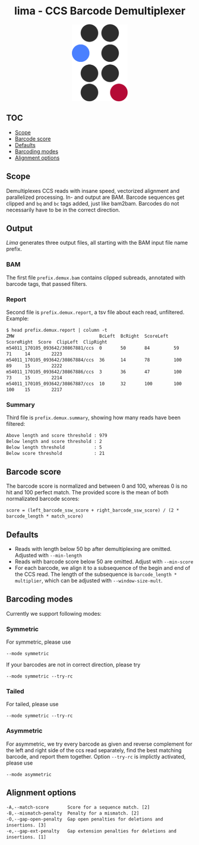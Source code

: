 <h1 align="center">
    lima - CCS Barcode Demultiplexer
</h1>

<p align="center">
  <img src="img/lima.png" alt="Logo of Lima" width="150px"/>
</p>

## TOC
* [Scope](#scope)
* [Barcode score](#barcode-score)
* [Defaults](#defaults)
* [Barcoding modes](#barcoding-modes)
* [Alignment options](#alignment-options)

## Scope
Demultiplexes CCS reads with insane speed, vectorized alignment and parallelized
processing. In- and output are BAM. Barcode sequences get clipped and `bq` and `bc` tags
added, just like bam2bam. Barcodes do not necessarily have to be in the correct
direction.

## Output
*Lima* generates three output files, all starting with the BAM input file name
prefix.

### BAM
The first file `prefix.demux.bam` contains clipped subreads, annotated with
barcode tags, that passed filters.

### Report
Second file is `prefix.demux.report`, a tsv file about each read, unfiltered.
Example:

    $ head prefix.demux.report | column -t
    ZMW                                BcLeft  BcRight  ScoreLeft  ScoreRight  Score  ClipLeft  ClipRight
    m54011_170105_093642/30867881/ccs  0       50       84         59          71     14        2223
    m54011_170105_093642/30867884/ccs  36      14       78         100         89     15        2222
    m54011_170105_093642/30867886/ccs  3       36       47         100         73     15        2214
    m54011_170105_093642/30867887/ccs  10      32       100        100         100    15        2217

### Summary
Third file is `prefix.demux.summary`, showing how many reads have been filtered:

    Above length and score threshold : 979
    Below length and score threshold : 2
    Below length threshold           : 5
    Below score threshold            : 21

## Barcode score
The barcode score is normalized and between 0 and 100, whereas 0 is no hit and
100 perfect match. The provided score is the mean of both normalizated
barcode scores:

    score = (left_barcode_ssw_score + right_barcode_ssw_score) / (2 * barcode_length * match_score)

## Defaults
 - Reads with length below 50 bp after demultiplexing are omitted.
   Adjusted with `--min-length`
 - Reads with barcode score below 50 are omitted.
   Adjust with `--min-score`
 - For each barcode, we align it to a subsequence of the begin and end of
   the CCS read. The length of the subsequence is `barcode_length * multiplier`,
   which can be adjusted with `--window-size-mult`.

## Barcoding modes
Currently we support following modes:

### Symmetric
For symmetric, please use

    --mode symmetric

If your barcodes are not in correct direction, please try

    --mode symmetric --try-rc

### Tailed
For tailed, please use

    --mode symmetric --try-rc

### Asymmetric
For asymmetric, we try every barcode as given and reverse complement for the
left and right side of the ccs read separately, find the best matching barcode,
and report them together. Option `--try-rc` is implictly activated, please use

    --mode asymmetric

## Alignment options

    -A,--match-score       Score for a sequence match. [2]
    -B,--mismatch-penalty  Penalty for a mismatch. [2]
    -O,--gap-open-penalty  Gap open penalties for deletions and insertions. [3]
    -e,--gap-ext-penalty   Gap extension penalties for deletions and insertions. [1]